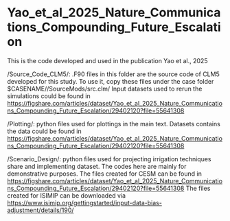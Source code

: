 # Yao_et_al_2025_Nature_Communications_Compounding_Future_Escalation
This is the code developed and used in the publication Yao et al., 2025 

/Source_Code_CLM5/: .F90 files in this folder are the source code of CLM5 developed for this study. To use it, copy these files under the case folder $CASENAME//SourceMods/src.clm/
                    Input datasets used to rerun the simulations could be found in https://figshare.com/articles/dataset/Yao_et_al_2025_Nature_Communications_Compounding_Future_Escalation/29402120?file=55641308

/Plotting/: python files used for plottings in the main text.
                    Datasets contains the data could be found in https://figshare.com/articles/dataset/Yao_et_al_2025_Nature_Communications_Compounding_Future_Escalation/29402120?file=55641308

/Scenario_Design/: python files used for projecting irrigation techniques share and implementing dataset. The codes here are mainly for demonstrative purposes.
                    The files created for CESM can be found in https://figshare.com/articles/dataset/Yao_et_al_2025_Nature_Communications_Compounding_Future_Escalation/29402120?file=55641308
                    The files created for ISIMIP can be downloaded via https://www.isimip.org/gettingstarted/input-data-bias-adjustment/details/190/
